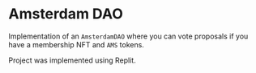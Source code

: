 # Amsterdam DAO

Implementation of an `AmsterdamDAO` where you can vote proposals if you have a membership NFT and `AMS` tokens.

Project was implemented using Replit.
